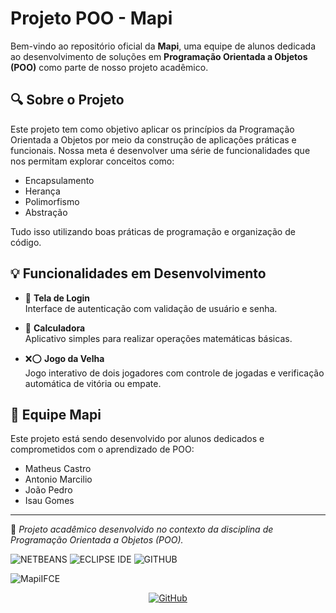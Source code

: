 # Projeto POO - Mapi

Bem-vindo ao repositório oficial da **Mapi**, uma equipe de alunos dedicada ao desenvolvimento de soluções em **Programação Orientada a Objetos (POO)** como parte de nosso projeto acadêmico.

## 🔍 Sobre o Projeto

Este projeto tem como objetivo aplicar os princípios da Programação Orientada a Objetos por meio da construção de aplicações práticas e funcionais. Nossa meta é desenvolver uma série de funcionalidades que nos permitam explorar conceitos como:

- Encapsulamento
- Herança
- Polimorfismo
- Abstração

Tudo isso utilizando boas práticas de programação e organização de código.

## 💡 Funcionalidades em Desenvolvimento

- 🔐 **Tela de Login**  
  Interface de autenticação com validação de usuário e senha.

- 🧮 **Calculadora**  
  Aplicativo simples para realizar operações matemáticas básicas.

- ❌⭕ **Jogo da Velha**  
  Jogo interativo de dois jogadores com controle de jogadas e verificação automática de vitória ou empate.

## 👥 Equipe Mapi

Este projeto está sendo desenvolvido por alunos dedicados e comprometidos com o aprendizado de POO:

- Matheus Castro  
- Antonio Marcilio  
- João Pedro  
- Isau Gomes

---

📌 *Projeto acadêmico desenvolvido no contexto da disciplina de Programação Orientada a Objetos (POO).*


![NETBEANS](https://img.shields.io/badge/Apache%20NetBeans%20IDE-1B6AC6.svg?style=for-the-badge&logo=Apache-NetBeans-IDE&logoColor=white)
![ECLIPSE IDE](https://img.shields.io/badge/Eclipse%20IDE-2C2255.svg?style=for-the-badge&logo=Eclipse-IDE&logoColor=white)
![GITHUB](https://img.shields.io/badge/GitHub-181717.svg?style=for-the-badge&logo=GitHub&logoColor=white)


<p align="center">
  <div class="imgMapi">
    <img src="https://github.com/user-attachments/assets/9904bd3f-4a6a-4c1d-bc42-56491ccd1a40" alt="MapiIFCE">
  </div>
</p>

<p align="center">
  <a href="https://github.com/SeuUsuario/SeuRepositorio" target="_blank">
    <img src="https://img.shields.io/badge/GitHub-Visit%20Profile-black?logo=github" alt="GitHub">
  </a>
</p>
